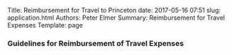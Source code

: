 Title: Reimbursement for Travel to Princeton
date: 2017-05-16 07:51
slug: application.html
Authors: Peter Elmer
Summary: Reimbursement for Travel Expenses
Template: page

### Guidelines for Reimbursement of Travel Expenses

